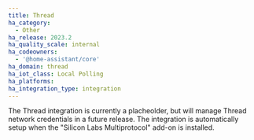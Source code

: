 ```yaml
---
title: Thread
ha_category:
  - Other
ha_release: 2023.2
ha_quality_scale: internal
ha_codeowners:
  - '@home-assistant/core'
ha_domain: thread
ha_iot_class: Local Polling
ha_platforms:
ha_integration_type: integration
---
```


The Thread integration is currently a placheolder, but will manage Thread network credentials in a future release.
The integration is automatically setup when the "Silicon Labs Multiprotocol" add-on is installed.
